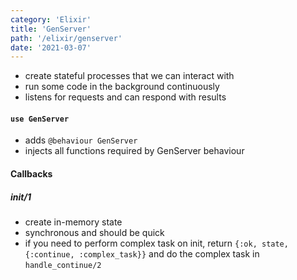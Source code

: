 ```yaml
---
category: 'Elixir'
title: 'GenServer'
path: '/elixir/genserver'
date: '2021-03-07'
---
```


- create stateful processes that we can interact with
- run some code in the background continuously
- listens for requests and can respond with results

#### `use GenServer`

- adds `@behaviour GenServer`
- injects all functions required by GenServer behaviour

#### Callbacks

##### init/1

- create in-memory state
- synchronous and should be quick
- if you need to perform complex task on init,
  return `{:ok, state, {:continue, :complex_task}}` and do the complex task in `handle_continue/2`
